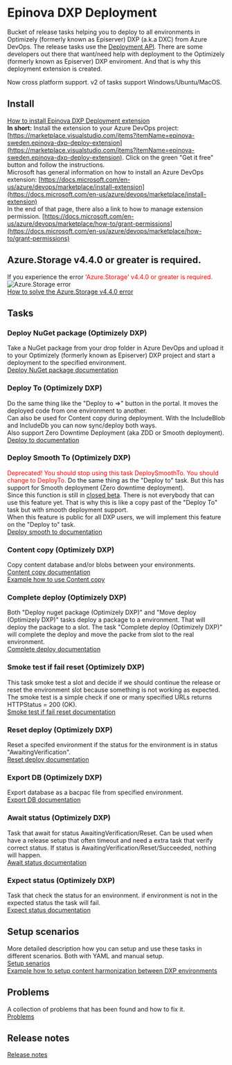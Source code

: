 # Epinova DXP Deployment
Bucket of release tasks helping you to deploy to all environments in Optimizely (formerly known as Episerver) DXP (a.k.a DXC) from Azure DevOps. The release tasks use the [Deployment API](https://world.optimizely.com/documentation/developer-guides/digital-experience-platform/deploying/optimizely-digital-experience-cloud-deployment-api/). There are some developers out there that want/need help with deployment to the Optimizely (formerly known as Episerver) DXP enviroment. And that is why this deployment extension is created. 
  
  
Now cross platform support. v2 of tasks support Windows/Ubuntu/MacOS.

## Install 
[How to install Epinova DXP Deployment extension](documentation/InstallDxpExtension.md)  
**In short:**
Install the extension to your Azure DevOps project: [https://marketplace.visualstudio.com/items?itemName=epinova-sweden.epinova-dxp-deploy-extension](https://marketplace.visualstudio.com/items?itemName=epinova-sweden.epinova-dxp-deploy-extension). Click on the green "Get it free" button and follow the instructions.  
Microsoft has general information on how to install an Azure DevOps extension:  [https://docs.microsoft.com/en-us/azure/devops/marketplace/install-extension](https://docs.microsoft.com/en-us/azure/devops/marketplace/install-extension)  
In the end of that page, there also a link to how to manage extension permission. [https://docs.microsoft.com/en-us/azure/devops/marketplace/how-to/grant-permissions](https://docs.microsoft.com/en-us/azure/devops/marketplace/how-to/grant-permissions)  

## Azure.Storage v4.4.0 or greater is required.
If you experience the error <span style="color:red">'Azure.Storage' v4.4.0 or greater is required.</span>![Azure.Storage error](documentation/Images/AzureStorageV440Error/AzureStorageV440Error.jpg)  
[How to solve the Azure.Storage v4.4.0 error](documentation/AzureStorage440Error.md)  


## Tasks ##

### Deploy NuGet package (Optimizely DXP) ###  
Take a NuGet package from your drop folder in Azure DevOps and upload it to your Optimizely (formerly known as Episerver) DXP project and start a deployment to the specified environment.  
[Deploy NuGet package documentation](documentation/DeployNugetPackage.md)  
  
### Deploy To (Optimizely DXP) ###
Do the same thing like the "Deploy to =>" button in the portal. It moves the deployed code from one environment to another.  
Can also be used for Content copy during deployment. With the IncludeBlob and IncludeDb you can now sync/deploy both ways.  
Also support Zero Downtime Deployment (aka ZDD or Smooth deployment).  
[Deploy to documentation](documentation/DeployTo.md)  

### Deploy Smooth To (Optimizely DXP) ###
<span style="color:red">Deprecated! You should stop using this task DeploySmoothTo. You should change to DeployTo.</span>
Do the same thing as the "Deploy to" task. But this has support for Smooth deployment (Zero downtime deployment).  
Since this function is still in [closed beta](https://world.optimizely.com/service-and-product-lifecycles/#CloudServicesLifecycle). There is not everybody that can use this feature yet. That is why this is like a copy past of the "Deploy To" task but with smooth deployment support.  
When this feature is public for all DXP users, we will implement this feature on the "Deploy to" task.  
[Deploy smooth to documentation](documentation/DeploySmoothTo.md)  

### Content copy (Optimizely DXP) ###
Copy content database and/or blobs between your environments.  
[Content copy documentation](documentation/ContentCopy.md)  
[Example how to use Content copy](documentation/ContentHarmonization.md)  

### Complete deploy (Optimizely DXP) ###
Both "Deploy nuget package (Optimizely DXP)" and "Move deploy (Optimizely DXP)" tasks deploy a package to a environment. That will deploy the package to a slot. The task "Complete deploy (Optimizely DXP)" will complete the deploy and move the packe from slot to the real environment.  
[Complete deploy documentation](documentation/CompleteDeploy.md)

### Smoke test if fail reset (Optimizely DXP) ###
This task smoke test a slot and decide if we should continue the release or reset the environment slot because something is not working as expected. The smoke test is a simple check if one or many specified URLs returns HTTPStatus = 200 (OK).  
[Smoke test if fail reset documentation](documentation/SmokeTestIfFailReset.md)

### Reset deploy (Optimizely DXP) ###
Reset a specifed environment if the status for the environment is in status "AwaitingVerification".  
[Reset deploy documentation](documentation/ResetDeploy.md)

### Export DB (Optimizely DXP) ###
Export database as a bacpac file from specified environment.  
[Export DB documentation](documentation/ExportDb.md)  

### Await status (Optimizely DXP) ###
Task that await for status AwaitingVerification/Reset. Can be used when have a release setup that often timeout and need a extra task that verify correct status. If status is AwaitingVerification/Reset/Succeeded, nothing will happen.  
[Await status documentation](documentation/AwaitStatus.md)  

### Expect status (Optimizely DXP) ###
Task that check the status for an environment. if environment is not in the expected status the task will fail.  
[Expect status documentation](documentation/ExpectStatus.md)  

## Setup scenarios ##
More detailed description how you can setup and use these tasks in different scenarios. Both with YAML and manual setup.  
[Setup senarios](documentation/SetupScenarios.md)  
[Example how to setup content harmonization between DXP environments](documentation/ContentHarmonization.md)
  
## Problems ##
A collection of problems that has been found and how to fix it.  
[Problems](documentation/Problems.md)

## Release notes ##
[Release notes](src/ReleaseNotes.md)